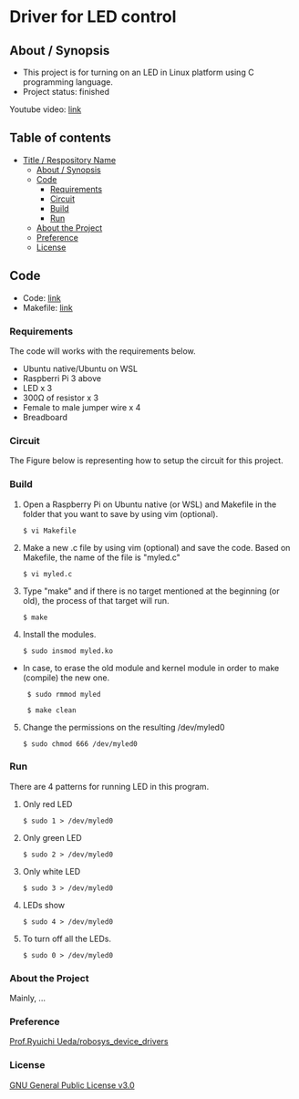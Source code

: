 # Driver for LED control

## About / Synopsis

* This project is for turning on an LED in Linux platform using C programming language.
* Project status: finished

Youtube video: [link](https://)

## Table of contents

* [Title / Respository Name](#title--repository-name)
  * [About / Synopsis](#about--synopsis)
  * [Code](#code)
    * [Requirements](#requirements)
    * [Circuit](#circuit)
    * [Build](#build)
    * [Run](#run)
  * [About the Project](#about-the-project)
  * [Preference](#preference)
  * [License](#license)
  
## Code

* Code: [link](https://github.com/TanapolHongsuwan/LED-with-Raspberri-Pi/blob/main/myled.c)
* Makefile: [link](https://github.com/TanapolHongsuwan/LED-with-Raspberri-Pi/blob/main/Makefile)

### Requirements

The code will works with the requirements below.

  * Ubuntu native/Ubuntu on WSL
  * Raspberri Pi 3 above
  * LED x 3
  * 300Ω of resistor x 3
  * Female to male jumper wire x 4
  * Breadboard
  
### Circuit

The Figure below is representing how to setup the circuit for this project.


### Build

1. Open a Raspberry Pi on Ubuntu native (or WSL) and  Makefile in the folder that you want to save by using vim (optional).

       $ vi Makefile
  
2. Make a new .c file by using vim (optional) and save the code. Based on Makefile, the name of the file is "myled.c"

       $ vi myled.c
  
3. Type "make" and if there is no target mentioned at the beginning (or old), the process of that target will run.

       $ make
  
4. Install the modules.

       $ sudo insmod myled.ko
  
* In case, to erase the old module and kernel module in order to make (compile) the new one.
    
       $ sudo rmmod myled
       
       $ make clean
  
5. Change the permissions on the resulting  /dev/myled0

       $ sudo chmod 666 /dev/myled0
  
### Run

There are 4 patterns for running LED in this program.

1. Only red LED

       $ sudo 1 > /dev/myled0
  
2. Only green LED

       $ sudo 2 > /dev/myled0
  
3. Only white LED

       $ sudo 3 > /dev/myled0
  
4. LEDs show

       $ sudo 4 > /dev/myled0
  
5. To turn off all the LEDs.

       $ sudo 0 > /dev/myled0
  
### About the Project

Mainly, ...

### Preference

[Prof.Ryuichi Ueda/robosys_device_drivers](https://github.com/ryuichiueda/robosys_device_drivers)

### License

[GNU General Public License v3.0](https://github.com/TanapolHongsuwan/LED-with-Raspberri-Pi/blob/main/LICENSE/)
